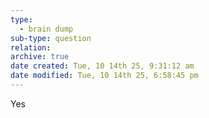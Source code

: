 ```yaml
---
type:
  - brain dump
sub-type: question
relation:
archive: true
date created: Tue, 10 14th 25, 9:31:12 am
date modified: Tue, 10 14th 25, 6:58:45 pm
---
```

Yes
